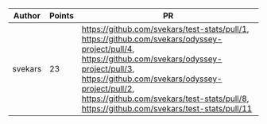 | Author | Points | PR |
|--- | --- | ---|
| svekars | 23 | https://github.com/svekars/test-stats/pull/1, https://github.com/svekars/odyssey-project/pull/4, https://github.com/svekars/odyssey-project/pull/3, https://github.com/svekars/odyssey-project/pull/2, https://github.com/svekars/test-stats/pull/8, https://github.com/svekars/test-stats/pull/11 | |
